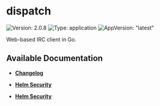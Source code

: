 # dispatch

![Version: 2.0.8](https://img.shields.io/badge/Version-2.0.8-informational?style=flat-square) ![Type: application](https://img.shields.io/badge/Type-application-informational?style=flat-square) ![AppVersion: "latest"](https://img.shields.io/badge/AppVersion-"latest"-informational?style=flat-square)

Web-based IRC client in Go.

## Available Documentation

- [**Changelog**](CHANGELOG)

- [**Helm Security**](container-security)

- [**Helm Security**](helm-security)

